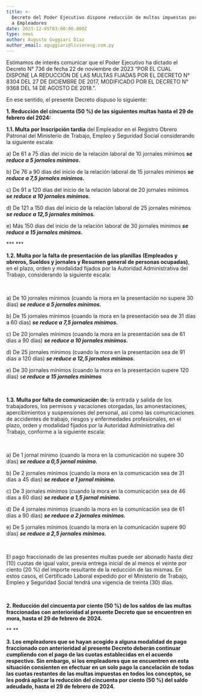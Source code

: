 ```yaml
---
title: >-
  Decreto del Poder Ejecutivo dispone reducción de multas impuestas por el MTESS
  a Empleadores
date: 2023-12-05T03:00:00.000Z
type: news
author: Augusto Guggiari Díaz
author_email: aguggiari@livieresg.com.py
---
```


Estimamos de interés comunicar que el Poder Ejecutivo ha dictado el Decreto N° 736 de fecha 22 de noviembre de 2023 “POR EL CUAL DISPONE LA REDUCCIÓN DE LAS MULTAS FIJADAS POR EL DECRETO N° 8304 DEL 27 DE DICIEMBRE DE 2017, MODIFICADO POR EL DECRETO N° 9368 DEL 14 DE AGOSTO DE 2018.”.

En ese sentido, el presente Decreto dispuso lo siguiente:

**1. Reducción del cincuenta (50 %) de las siguientes multas hasta el 29 de febrero del 2024:**

**1.1. Multa por Inscripción tardía** del Empleador en el Registro Obrero Patronal del Ministerio de Trabajo, Empleo y Seguridad Social considerando la siguiente escala:

a) De 61 a 75 días del inicio de la relación laboral de 10 jornales mínimos ***se reduce a 5 jornales mínimos.***

b) De 76 a 90 días del inicio de la relación laboral de 15 jornales mínimos ***se reduce a 7,5 jornales mínimos.***

c) De 91 a 120 días del inicio de la relación laboral de 20 jornales mínimos ***se reduce a 10 jornales mínimos.***

d) De 121 a 150 días del inicio de la relación laboral de 25 jornales mínimos ***se reduce a 12,5 jornales mínimos.***

e) Más 150 días del inicio de la relación laboral de 30 jornales mínimos ***se reduce a 15 jornales mínimos.***

*** ***

**1.2. Multa por la falta de presentación de las planillas (Empleados y obreros, Sueldos y jornales y Resumen general de personas ocupadas)**, en el plazo, orden y modalidad fijados por la Autoridad Administrativa del Trabajo, considerando la siguiente escala:

 

a) De 10 jornales mínimos (cuando la mora en la presentación no supere 30 días) ***se reduce a 5 jornales mínimos.***

b) De 15 jornales mínimos (cuando la mora en la presentación sea de 31 días a 60 días) ***se reduce a 7,5 jornales mínimos.***

c) De 20 jornales mínimos (cuando la mora en la presentación sea de 61 días a 90 días) ***se reduce a 10 jornales mínimos.***

d) De 25 jornales mínimos (cuando la mora en la presentación sea de 91 días a 120 días) ***se reduce a 12,5 jornales
mínimos.***

e) De 30 jornales mínimos (cuando la mora en la presentación supere 120 días) s***e reduce a 15 jornales mínimos***

 

**1.3. Multa por falta de comunicación de:** la entrada y salida de los trabajadores, los permisos y vacaciones otorgadas, las amonestaciones, apercibimientos y suspensiones del personal, así como las comunicaciones de accidentes de trabajo, riesgos y enfermedades profesionales, en el plazo, orden y modalidad fijados por la Autoridad Administrativa del Trabajo, conforme a la siguiente escala:

 

a) De 1 jornal mínimo (cuando la mora en la comunicación no supere 30 días) ***se reduce a 0,5 jornal mínimo.***

b) De 2 jornales mínimos (cuando la mora en la comunicación sea de 31 días a 45 días) ***se reduce a 1 jornal mínimo.***

c) De 3 jornales mínimos (cuando la mora en la comunicación sea de 46 días a 60 días) ***se reduce a 1,5 jornal mínimo.***

d) De 4 jornales mínimos (cuando la mora en la comunicación sea de 61 días a 90 días) ***se reduce a 2 jornales mínimos.***

e) De 5 jornales mínimos (cuando la mora en la comunicación supere 90 días) ***se reduce a 2,5 jornales mínimos.***

 

El pago fraccionado de las presentes multas puede ser abonado hasta diez (10) cuotas de igual valor, previa entrega inicial de al menos el veinte por ciento (20 %) del importe resultante de la reducción de las mismas. En estos casos, el Certificado Laboral expedido por el Ministerio de Trabajo, Empleo y Seguridad Social tendrá una vigencia de treinta (30) días.

               

**2. Reducción del cincuenta por ciento (50 %) de los saldos de las multas fraccionadas con anterioridad al  presente Decreto que se encuentren en mora, hasta el 29 de febrero de 2024.**

\*\* \*\*

**3. Los empleadores que se hayan acogido a alguna modalidad de pago fraccionado con anterioridad al presente Decreto deberán continuar cumpliendo con el pago de las cuotas establecidas en el acuerdo respectivo. Sin embargo, si los empleadores que se encuentren en esta situación consienten en efectuar en un solo pago la cancelación de todas las cuotas restantes de las multas impuestas en todos los conceptos, se les podrá aplicar la reducción del cincuenta por ciento (50 %) del saldo adeudado, hasta el 29 de febrero de 2024.**

